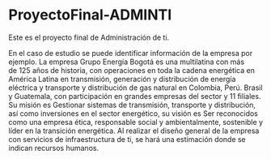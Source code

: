 # ProyectoFinal-ADMINTI

Este es el proyecto final de Administración de ti.

En el caso de estudio se puede identificar información de la empresa por ejemplo. La empresa Grupo Energía Bogotá es una multilatina con más de 125 años de historia, con operaciones en toda la cadena energética en América Latina en transmisión, generación y distribución de energía eléctrica y transporte y distribución de gas natural en Colombia, Perú. Brasil y Guatemala, con participación en grandes empresas del sector y 11 filiales. Su misión es Gestionar sistemas de transmisión, transporte y distribución, así como inversiones en el sector energético, su visión es Ser reconocidos como una empresa ética, responsable social y ambientalmente, sostenible y líder en la transición energética. Al realizar el diseño general de la empresa con servicios de infraestructura de ti, se hará una estimación donde se indican recursos humanos.
